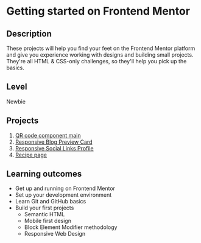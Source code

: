 # Getting started on Frontend Mentor
## Description
These projects will help you find your feet on the Frontend Mentor platform and give you experience working with designs and building small projects. They're all HTML & CSS-only challenges, so they'll help you pick up the basics.

## Level
Newbie

## Projects
1. [QR code component main](Beginners/01-qr-code/README.md)
2. [Responsive Blog Preview Card](./beginners/02-Blog-preview-card)
3. [Responsive Social Links Profile]()
4. [Recipe page]()

##  Learning outcomes
- Get up and running on Frontend Mentor
- Set up your development environment
- Learn Git and GitHub basics
- Build your first projects
  - Semantic HTML
  - Mobile first design
  - Block Element Modifier methodology
  - Responsive Web Design
